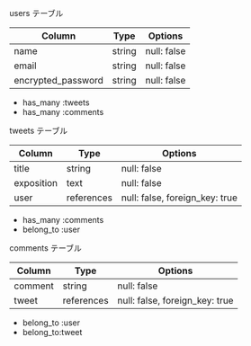 users テーブル

 Column              | Type    | Options     |
| --------           | ------  | ----------- |
| name               | string  | null: false |
| email              | string  | null: false |
| encrypted_password | string  | null: false |

- has_many :tweets
- has_many :comments

tweets テーブル

| Column        | Type       | Options     |
| --------      | ------     | ----------- |
| title         | string     | null: false |
| exposition    | text       | null: false |
| user          | references | null: false, foreign_key: true |

- has_many :comments
- belong_to :user


comments テーブル

 Column              | Type    | Options     |
| --------           | ------  | ----------- |
| comment            | string  | null: false |
| tweet              | references | null: false, foreign_key: true |

- belong_to :user
- belong_to:tweet



